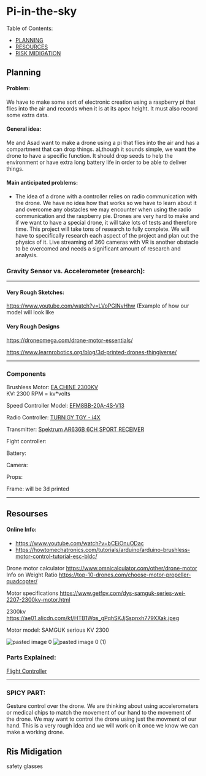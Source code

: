 # Pi-in-the-sky


Table of Contents:
* [PLANNING](https://github.com/afaqirz67/Pi-in-the-sky/blob/main/README.md#planning)
* [RESOURCES](https://github.com/afaqirz67/Pi-in-the-sky/blob/main/README.md#recourse)
* [RISK MIDIGATION](https://github.com/afaqirz67/Pi-in-the-sky/blob/main/README.md#ris-midigation)


## Planning

#### Problem:
We have to make some sort of electronic creation using a raspberry pi that flies into the air and records when it is at its apex height. It must also record some extra data.

#### General idea:
Me and Asad want to make a drone using a pi that flies into the air and has a compartment that can drop things. aLthough it sounds simple, we want the drone to have a specific function. It should drop seeds to help the environment or have extra long battery life in order to be able to deliver things.

#### Main anticipated problems:
* The idea of a drone with a controller relies on radio communication with the drone. We have no idea how that works so we have to learn about it and overcome any obstacles we may encounter when using the radio communication and the raspberry pie.
Drones are very hard to make and if we want to have a special drone, it will take lots of tests and therefore time. This project will take tons of research to fully complete. We will have to specifically research each aspect of the project and plan out the physics of it. 
Live streaming of 360 cameras with VR is another obstacle to be overcomed and needs a significant amount of research and analysis.


### Gravity Sensor vs. Accelerometer (research):

________________________________________________________________________________________________

#### Very Rough Sketches:

https://www.youtube.com/watch?v=LVoPGlNvHhw   (Example of how our model will look like

#### Very Rough Designs 
https://droneomega.com/drone-motor-essentials/

https://www.learnrobotics.org/blog/3d-printed-drones-thingiverse/

________________________________________________________________________________________________

### Components 

Brushless Motor: 	  [EA CHINE 2300KV](https://www.eachine.com/Eachine-2205-MN2205-2300KV-2-4S-Motor-For-Eachine-Wizard-X220-X210-250-280-FPV-Racing-Frame-p-642.html)      
KV: 2300
RPM = kv*volts


Speed Controller Model: [EFM8BB-20A-4S-V13](https://www.google.com/search?q=EFM8BB-20A-4S-V13&rlz=1C1GCEU_enUS970US970&source=lnms&tbm=isch&sa=X&ved=2ahUKEwivi-305-P1AhWTqXIEHe2bCiUQ_AUoAXoECAEQAw&biw=1924&bih=959&dpr=1)

Radio Controller:  	[TURNIGY TGY - i4X](https://hobbyking.com/en_us/turnigy-tgy-i4x-mode-2-afhds-afhds-2a-switchable-4ch-transmitter-receiver.html)

Transmitter: 	      [Spektrum AR636B 6CH SPORT RECEIVER](https://www.horizonhobby.com/product/ar636b-dsmx-6-channel-as3x-sport-receiver/SPMAR636B.html) 

Fight controller: 

Battery:

Camera:

Props:

Frame:           will be 3d printed



________________________________________________________________________________________________


## Resourses


#### Online Info:

* https://www.youtube.com/watch?v=bCEiOnuODac
* https://howtomechatronics.com/tutorials/arduino/arduino-brushless-motor-control-tutorial-esc-bldc/


Drone motor calculator 
https://www.omnicalculator.com/other/drone-motor
Info on Weight Ratio
https://top-10-drones.com/choose-motor-propeller-quadcopter/

Motor specifications
https://www.getfpv.com/dys-samguk-series-wei-2207-2300kv-motor.html

2300kv
https://ae01.alicdn.com/kf/HTB1Wqs_gPqhSKJjSspnxh779XXak.jpeg


Motor model: SAMGUK serious KV 2300


![pasted image 0](https://user-images.githubusercontent.com/56890879/152362260-7c9233a2-e19b-481a-9829-89f53286319e.png)
![pasted image 0 (1)](https://user-images.githubusercontent.com/56890879/152362281-9065dfec-2e47-4a7a-8d15-e1356836e820.png)

### Parts Explained:
[Flight Controller](https://fusion.engineering/flight-controllers-explained-for-everyone/)

________________________________________________________________________________________________

### SPICY PART:

Gesture control over the drone. We are thinking about using accelerometers or medical chips to match the movement of our hand to the movement of the drone.
We may want to control the drone using just the movment of our hand. This is a very rough idea and we will work on it once we know we can make a working drone. 

## Ris Midigation

safety glasses
